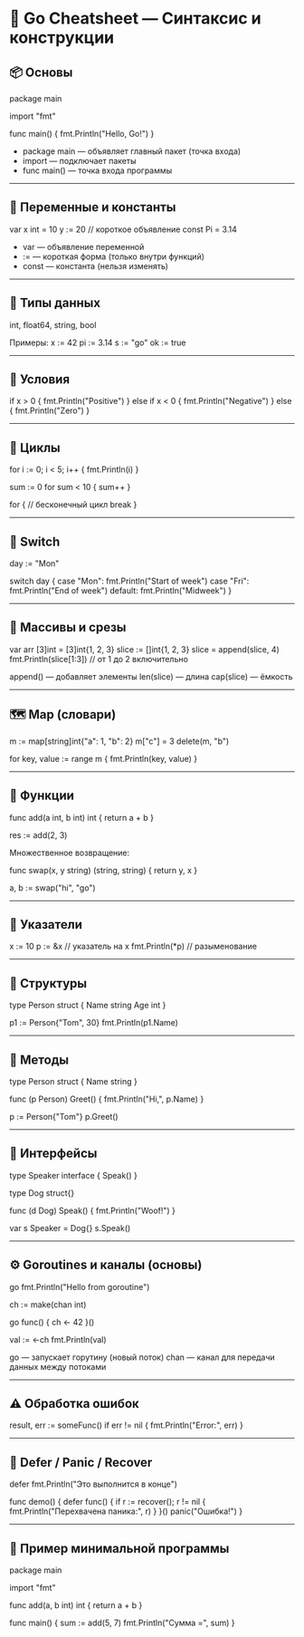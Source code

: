 # 🐹 Go Cheatsheet — Синтаксис и конструкции

## 📦 Основы

package main

import "fmt"

func main() {
    fmt.Println("Hello, Go!")
}

- package main — объявляет главный пакет (точка входа)
- import — подключает пакеты
- func main() — точка входа программы

------------------------------------------------------------

## 🧩 Переменные и константы

var x int = 10
y := 20          // короткое объявление
const Pi = 3.14

- var — объявление переменной
- := — короткая форма (только внутри функций)
- const — константа (нельзя изменять)

------------------------------------------------------------

## 🔢 Типы данных

int, float64, string, bool

Примеры:
x := 42
pi := 3.14
s := "go"
ok := true

------------------------------------------------------------

## 🔄 Условия

if x > 0 {
    fmt.Println("Positive")
} else if x < 0 {
    fmt.Println("Negative")
} else {
    fmt.Println("Zero")
}

------------------------------------------------------------

## 🔁 Циклы

for i := 0; i < 5; i++ {
    fmt.Println(i)
}

sum := 0
for sum < 10 {
    sum++
}

for { // бесконечный цикл
    break
}

------------------------------------------------------------

## 🔀 Switch

day := "Mon"

switch day {
case "Mon":
    fmt.Println("Start of week")
case "Fri":
    fmt.Println("End of week")
default:
    fmt.Println("Midweek")
}

------------------------------------------------------------

## 🧮 Массивы и срезы

var arr [3]int = [3]int{1, 2, 3}
slice := []int{1, 2, 3}
slice = append(slice, 4)
fmt.Println(slice[1:3]) // от 1 до 2 включительно

append() — добавляет элементы
len(slice) — длина
cap(slice) — ёмкость

------------------------------------------------------------

## 🗺️ Map (словари)

m := map[string]int{"a": 1, "b": 2}
m["c"] = 3
delete(m, "b")

for key, value := range m {
    fmt.Println(key, value)
}

------------------------------------------------------------

## 🧰 Функции

func add(a int, b int) int {
    return a + b
}

res := add(2, 3)

Множественное возвращение:

func swap(x, y string) (string, string) {
    return y, x
}

a, b := swap("hi", "go")

------------------------------------------------------------

## 📍 Указатели

x := 10
p := &x        // указатель на x
fmt.Println(*p) // разыменование

------------------------------------------------------------

## 🧱 Структуры

type Person struct {
    Name string
    Age  int
}

p1 := Person{"Tom", 30}
fmt.Println(p1.Name)

------------------------------------------------------------

## 🧩 Методы

type Person struct {
    Name string
}

func (p Person) Greet() {
    fmt.Println("Hi,", p.Name)
}

p := Person{"Tom"}
p.Greet()

------------------------------------------------------------

## 🧠 Интерфейсы

type Speaker interface {
    Speak()
}

type Dog struct{}

func (d Dog) Speak() {
    fmt.Println("Woof!")
}

var s Speaker = Dog{}
s.Speak()

------------------------------------------------------------

## ⚙️ Goroutines и каналы (основы)

go fmt.Println("Hello from goroutine")

ch := make(chan int)

go func() {
    ch <- 42
}()

val := <-ch
fmt.Println(val)

go — запускает горутину (новый поток)
chan — канал для передачи данных между потоками

------------------------------------------------------------

## ⚠️ Обработка ошибок

result, err := someFunc()
if err != nil {
    fmt.Println("Error:", err)
}

------------------------------------------------------------

## 🧩 Defer / Panic / Recover

defer fmt.Println("Это выполнится в конце")

func demo() {
    defer func() {
        if r := recover(); r != nil {
            fmt.Println("Перехвачена паника:", r)
        }
    }()
    panic("Ошибка!")
}

------------------------------------------------------------

## 🧾 Пример минимальной программы

package main

import "fmt"

func add(a, b int) int {
    return a + b
}

func main() {
    sum := add(5, 7)
    fmt.Println("Сумма =", sum)
}
